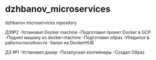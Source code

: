 # dzhbanov_microservices
dzhbanov microservices repository

ДЗ№2 
-Установил Docker machine
-Подготовил проект Docker в GCP
-Поднял машину из docker-machine
-Подготовил образ
-Убедился в работоспособности
-Залил на DockerHUB


ДЗ №1 
-Установил докер
-Позапускал контейнеры
-Создал Образ
